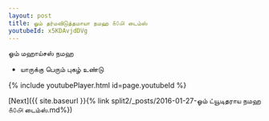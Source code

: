 ```yaml
---
layout: post
title: ஓம் தர்மவிடுத்தமாயா நமஹ ௧௦௮ டைம்ஸ்
youtubeId: x5KDAvjdDVg
---
```

 
 
 ஓம் மஹாய்சஸ் நமஹ  
 
 -  யாருக்கு பெரும் புகழ் உண்டு 
 
  
 
  
 
 
 
 
 
 


{% include youtubePlayer.html id=page.youtubeId %}
 
[Next]({{ site.baseurl }}{% link  split2/_posts/2016-01-27-ஓம் ட்யூடிதராய நமஹ ௧௦௮ டைம்ஸ்.md%})
 
